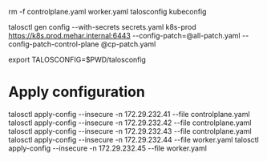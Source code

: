 rm -f controlplane.yaml worker.yaml talosconfig kubeconfig

talosctl gen config --with-secrets secrets.yaml k8s-prod https://k8s.prod.mehar.internal:6443 --config-patch=@all-patch.yaml --config-patch-control-plane @cp-patch.yaml

export TALOSCONFIG=$PWD/talosconfig

# Apply configuration
talosctl apply-config --insecure -n 172.29.232.41 --file controlplane.yaml
talosctl apply-config --insecure -n 172.29.232.42 --file controlplane.yaml
talosctl apply-config --insecure -n 172.29.232.43 --file controlplane.yaml
talosctl apply-config --insecure -n 172.29.232.44 --file worker.yaml
talosctl apply-config --insecure -n 172.29.232.45 --file worker.yaml
